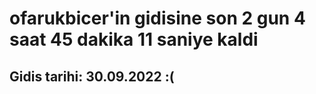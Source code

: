 # ofarukbicer'in gidisine son 2 gun 4 saat 45 dakika 11 saniye kaldi

## Gidis tarihi: 30.09.2022 :(